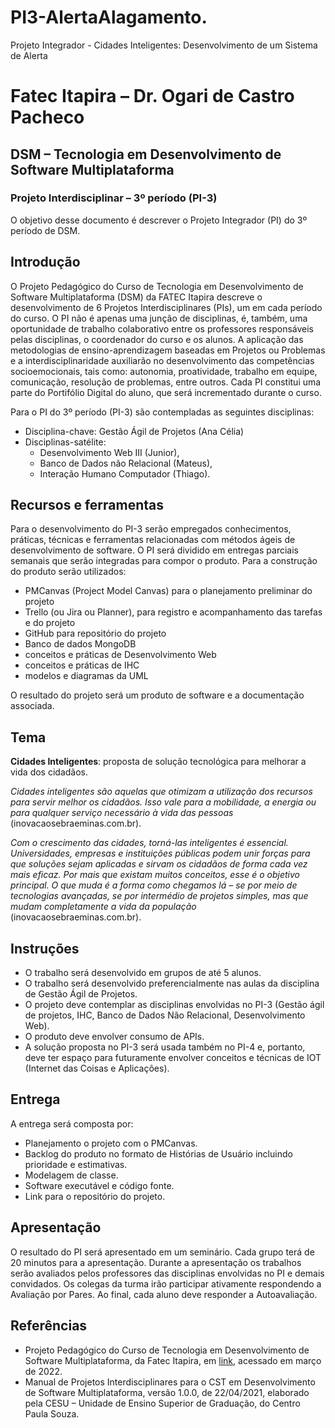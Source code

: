 # PI3-AlertaAlagamento.
Projeto Integrador - Cidades Inteligentes: Desenvolvimento de um Sistema de Alerta

# Fatec Itapira – Dr. Ogari de Castro Pacheco
## DSM – Tecnologia em Desenvolvimento de Software Multiplataforma
### Projeto Interdisciplinar – 3º período (PI-3)

O objetivo desse documento é descrever o Projeto Integrador (PI) do 3º período de DSM.

## Introdução

O Projeto Pedagógico do Curso de Tecnologia em Desenvolvimento de Software Multiplataforma (DSM) da FATEC Itapira descreve o desenvolvimento de 6 Projetos Interdisciplinares (PIs), um em cada período do curso. O PI não é apenas uma junção de disciplinas, é, também, uma oportunidade de trabalho colaborativo entre os professores responsáveis pelas disciplinas, o coordenador do curso e os alunos. A aplicação das metodologias de ensino-aprendizagem baseadas em Projetos ou Problemas e a interdisciplinaridade auxiliarão no desenvolvimento das competências socioemocionais, tais como: autonomia, proatividade, trabalho em equipe, comunicação, resolução de problemas, entre outros. Cada PI constitui uma parte do Portifólio Digital do aluno, que será incrementado durante o curso.

Para o PI do 3º período (PI-3) são contempladas as seguintes disciplinas:
- Disciplina-chave: Gestão Ágil de Projetos (Ana Célia)
- Disciplinas-satélite:
  - Desenvolvimento Web III (Junior),
  - Banco de Dados não Relacional (Mateus),
  - Interação Humano Computador (Thiago).

## Recursos e ferramentas

Para o desenvolvimento do PI-3 serão empregados conhecimentos, práticas, técnicas e ferramentas relacionadas com métodos ágeis de desenvolvimento de software. O PI será dividido em entregas parciais semanais que serão integradas para compor o produto. Para a construção do produto serão utilizados:

- PMCanvas (Project Model Canvas) para o planejamento preliminar do projeto
- Trello (ou Jira ou Planner), para registro e acompanhamento das tarefas e do projeto
- GitHub para repositório do projeto
- Banco de dados MongoDB
- conceitos e práticas de Desenvolvimento Web
- conceitos e práticas de IHC
- modelos e diagramas da UML

O resultado do projeto será um produto de software e a documentação associada.

## Tema

**Cidades Inteligentes**: proposta de solução tecnológica para melhorar a vida dos cidadãos.

*Cidades inteligentes são aquelas que otimizam a utilização dos recursos para servir melhor os cidadãos. Isso vale para a mobilidade, a energia ou para qualquer serviço necessário à vida das pessoas* (inovacaosebraeminas.com.br).

*Com o crescimento das cidades, torná-las inteligentes é essencial. Universidades, empresas e instituições públicas podem unir forças para que soluções sejam aplicadas e sirvam os cidadãos de forma cada vez mais eficaz. Por mais que existam muitos conceitos, esse é o objetivo principal. O que muda é a forma como chegamos lá – se por meio de tecnologias avançadas, se por intermédio de projetos simples, mas que mudam completamente a vida da população* (inovacaosebraeminas.com.br).

## Instruções

- O trabalho será desenvolvido em grupos de até 5 alunos.
- O trabalho será desenvolvido preferencialmente nas aulas da disciplina de Gestão Ágil de Projetos.
- O projeto deve contemplar as disciplinas envolvidas no PI-3 (Gestão ágil de projetos, IHC, Banco de Dados Não Relacional, Desenvolvimento Web).
- O produto deve envolver consumo de APIs.
- A solução proposta no PI-3 será usada também no PI-4 e, portanto, deve ter espaço para futuramente envolver conceitos e técnicas de IOT (Internet das Coisas e Aplicações).

## Entrega

A entrega será composta por:
- Planejamento o projeto com o PMCanvas.
- Backlog do produto no formato de Histórias de Usuário incluindo prioridade e estimativas.
- Modelagem de classe.
- Software executável e código fonte.
- Link para o repositório do projeto.

## Apresentação

O resultado do PI será apresentado em um seminário. Cada grupo terá de 20 minutos para a apresentação. Durante a apresentação os trabalhos serão avaliados pelos professores das disciplinas envolvidas no PI e demais convidados. Os colegas da turma irão participar ativamente respondendo a Avaliação por Pares. Ao final, cada aluno deve responder a Autoavaliação.

## Referências

- Projeto Pedagógico do Curso de Tecnologia em Desenvolvimento de Software Multiplataforma, da Fatec Itapira, em [link](https://www.fatecitapira.edu.br/files/cursos/proj_ped_DSM.pdf), acessado em março de 2022.
- Manual de Projetos Interdisciplinares para o CST em Desenvolvimento de Software Multiplataforma, versão 1.0.0, de 22/04/2021, elaborado pela CESU – Unidade de Ensino Superior de Graduação, do Centro Paula Souza.

